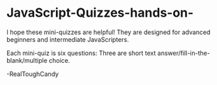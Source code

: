 # JavaScript-Quizzes-hands-on-

I hope these mini-quizzes are helpful! They are designed for advanced beginners and intermediate JavaScripters. 

Each mini-quiz is six questions: Three are short text answer/fill-in-the-blank/multiple choice. 

-RealToughCandy

